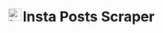 # [<img align="left" alt="Instagram Logo" width="26px" src="https://cdn.jsdelivr.net/npm/simple-icons@3.4.1/icons/instagram.svg" />][instagram] Insta Posts Scraper


[instagram]: http://instagram.com